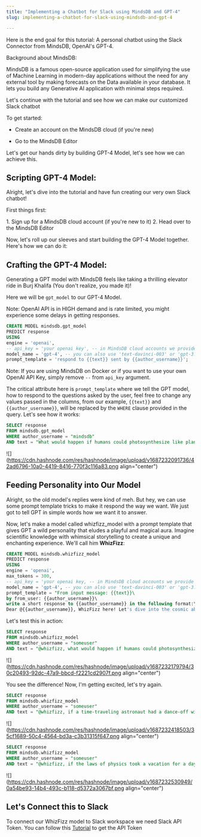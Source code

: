 ```yaml
---
title: "Implementing a Chatbot for Slack using MindsDB and GPT-4"
slug: implementing-a-chatbot-for-slack-using-mindsdb-and-gpt-4

---
```


Here is the end goal for this tutorial: A personal chatbot using the Slack Connector from MindsDB, OpenAI's GPT-4.

Background about MindsDB:

MindsDB is a famous open-source application used for simplifying the use of Machine Learning in modern-day applications without the need for any external tool by making forecasts on the Data available in your database. It lets you build any Generative AI application with minimal steps required.

Let's continue with the tutorial and see how we can make our customized Slack chatbot

To get started:

* Create an account on the MindsDB cloud (if you're new)
    
* Go to the MindsDB Editor
    

Let's get our hands dirty by building GPT-4 Model, let's see how we can achieve this.

## Scripting GPT-4 Model:

Alright, let's dive into the tutorial and have fun creating our very own Slack chatbot!

First things first:

1\. Sign up for a MindsDB cloud account (if you're new to it) 2. Head over to the MindsDB Editor

Now, let's roll up our sleeves and start building the GPT-4 Model together. Here's how we can do it:

## Crafting the GPT-4 Model:

Generating a GPT model with MindsDB feels like taking a thrilling elevator ride in Burj Khalifa (You don't realize, you made it)!

Here we will be `gpt_model` to our GPT-4 Model.

Note: OpenAI API is in HIGH demand and is rate limited, you might experience some delays in getting responses.

```sql
CREATE MODEL mindsdb.gpt_model
PREDICT response
USING
engine = 'openai',
-- api_key = 'your openai key', -- in MindsDB cloud accounts we provide a default key 
model_name = 'gpt-4', -- you can also use 'text-davinci-003' or 'gpt-3.5-turbo'
prompt_template = 'respond to {{text}} sent by {{author_username}}';
```

Note: If you are using MindsDB on Docker or if you want to use your own OpenAI API Key, simply remove `--` from `api_key` argument.

The critical attribute here is `prompt_template` where we tell the GPT model, how to respond to the questions asked by the user, feel free to change any values passed in the columns, from our example, `{{text}}` and `{{author_username}}`, will be replaced by the `WHERE` clause provided in the query. Let's see how it works:

```sql
SELECT response
FROM mindsdb.gpt_model
WHERE author_username = "mindsdb"
AND text = "What would happen if humans could photosynthesize like plants?";
```

![](https://cdn.hashnode.com/res/hashnode/image/upload/v1687232091736/42ad6796-10a0-4419-8416-770f3c116a83.png align="center")

## Feeding Personality into Our Model

Alright, so the old model's replies were kind of meh. But hey, we can use some prompt template tricks to make it respond the way we want. We just got to tell GPT in simple words how we want it to answer.

Now, let's make a model called whizfizz\_model with a prompt template that gives GPT a wild personality that eludes a playful and magical aura. Imagine scientific knowledge with whimsical storytelling to create a unique and enchanting experience. We'll call him **WhizFizz**:

```sql
CREATE MODEL mindsdb.whizfizz_model
PREDICT response
USING
engine = 'openai',
max_tokens = 300,
-- api_key = 'your openai key, -- in MindsDB cloud accounts we provide a default key
model_name = 'gpt-4', -- you can also use 'text-davinci-003' or 'gpt-3.5-turbo'
prompt_template = "From input message: {{text}}\
by from_user: {{author_username}}\
write a short response to {{author_username}} in the following format:\
Dear @{{author_username}}, WhizFizz here! Let's dive into the cosmic abyss, where wonders persist. From stars that explode with flair to galaxies beyond compare. To explore further, check out 'The Elegant Universe' by Brian Greene, a mind-bending OG read. And for mind-blowing quantum tales, 'Alice in Quantumland' by Robert Gilmore is where curiosity prevails. So let's embark on a journey, where science and magic intertwine. Stay tuned for more enchantment! ✨🚀 -- mdb.ai/bot by @mindsdb";
```

Let's test this in action:

```sql
SELECT response
FROM mindsdb.whizfizz_model
WHERE author_username = "someuser" 
AND text = "@whizfizz, what would happen if humans could photosynthesize like plants?";
```

![](https://cdn.hashnode.com/res/hashnode/image/upload/v1687232179794/30c20493-92dc-47a9-bbcd-f2221cd2907f.png align="center")

You see the difference! Now, I'm getting excited, let's try again.

```sql
SELECT response
FROM mindsdb.whizfizz_model
WHERE author_username = "someuser" 
AND text = "@whizfizz, if a time-traveling astronaut had a dance-off with a black hole, what mind-bending moves would they showcase, and how would gravity groove to the rhythm?!";
```

![](https://cdn.hashnode.com/res/hashnode/image/upload/v1687232418503/35cf1689-50c4-4564-bd3a-c3b31315f647.png align="center")

```sql
SELECT response
FROM mindsdb.whizfizz_model
WHERE author_username = "someuser"
AND text = "@whizfizz, if the laws of physics took a vacation for a day, what hilarious chaos would ensue in our gravity-defying universe?";
```

![](https://cdn.hashnode.com/res/hashnode/image/upload/v1687232530949/0a54be93-14b4-493c-b118-d5372a3067bf.png align="center")

## Let's Connect this to Slack

To connect our WhizFizz model to Slack workspace we need Slack API Token. You can follow this [Tutorial](https://hashnode.com/preview/6490d6bac3eed8000f25bdf6) to get the API Token